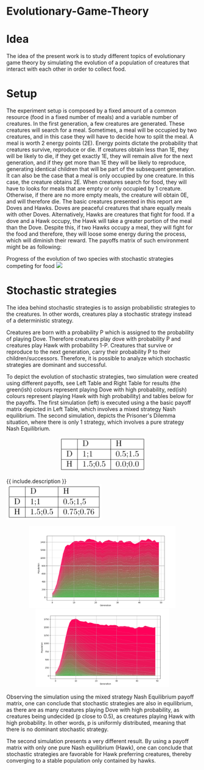 # Evolutionary-Game-Theory

# Idea
The idea of the present work is to study different topics of evolutionary game theory by simulating the evolution of a
population of creatures that interact with each other in order to collect food. 

# Setup
The experiment setup is composed by a fixed amount of a common resource (food in a fixed number of meals)
and a variable number of creatures. In the first generation, a few creatures are generated. These creatures will search for a meal.
Sometimes, a meal will be occupied by two creatures, and in this case they will have to decide how to split the meal. A meal is worth
2 energy points (2E). Energy points dictate the probability that creatures survive, reproduce or die. If creatures obtain less than 1E,
they will be likely to die, if they get exactly 1E, they will remain alive for the next generation, and if they get more than 1E they will
be likely to reproduce, generating identical children that will be part of the subsequent generation. It can also be the case that a meal
is only occupied by one creature. In this case, the creature obtains 2E. When creatures search for food, they will have to looks for meals
that are empty or only occupied by 1 creature. Otherwise, if there are no more empty meals, the creature will obtain 0E, and will therefore
die. The basic creatures presented in this report are Doves and Hawks. Doves are peaceful creatures that share equally meals with other
Doves. Alternatively, Hawks are creatures that fight for food. If a dove and a Hawk occupy, the Hawk will take a greater portion of the
meal than the Dove. Despite this, if two Hawks occupy a meal, they will fight for the food and therefore, they will loose some energy
during the process, which will diminish their reward. The payoffs matrix of such environment might be as following:

Progress of the evolution of two species with stochastic strategies competing for food
![](evolution_animation.gif)

# Stochastic strategies
The idea behind stochastic strategies is to assign probabilistic strategies to the creatures. In other words, creatures play
a stochastic strategy instead of a deterministic strategy.

Creatures are born with a probability P which is assigned to the probability of  playing Dove.
Therefore creatures play dove with probability P and creatures  play Hawk with probability 1-P.
Creatures that survive or reproduce to the next generation, carry their probability P to their children/successors.
Therefore, it is possible to analyze which stochastic strategies are dominant and successful. 

To depict the evolution of stochastic strategies, two simulation were created using different payoffs, see Left Table and 
Right Table for results (the green(ish) colours represent playing Dove with high probability, red(ish) colours represent playing
Hawk with high probability)  and tables below for the payoffs. The first simulation (left) is executed using a the basic payoff 
matrix depicted in Left Table, which involves a mixed strategy Nash equilibrium. The second simulation, depicts the Prisoner's
Dilemma situation, where there is only 1 strategy, which involves a pure strategy Nash Equilibrium.


<p align="center">
  <img src="payoff_matrix_mixed_equilibrium.PNG" width="227" alt="accessibility text">
    <figcaption>{{ include.description }}</figcaption>

   <img src="payoff_matrix_pure_equilibrium.PNG" width="250" title="hover text">

</p>
<p align="center">
  <img src="equilibrium1.PNG" width="385" title="accessibility text">
   <img src="equilibrium2.PNG" width="350" title="hover text">

</p>

Observing the simulation using the mixed strategy Nash Equilibrium payoff matrix, one can conclude that stochastic strategies are also in equilibrium, as there are as many creatures playing Dove with high probability, as creatures being undecided (p close to 0.5), as creatures playing Hawk with high probability. In other words, p is uniformly distributed, meaning that there is no dominant stochastic strategy.

The second simulation presents a very different result. By using a payoff matrix with only one pure Nash equilibrium (Hawk), one can conclude that stochastic strategies are favorable for Hawk preferring creatures, thereby converging to a stable population only contained by hawks.


